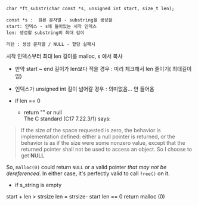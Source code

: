 ~~~
char *ft_substr(char const *s, unsigned int start, size_t len);

const *s :  원본 문자열 - substring을 생성할
start: 인덱스 - s에 들어있는 시작 인덱스
len: 생성할 substring의 최대 길이

리턴 : 생성 문자열 / NULL - 할당 실패시
~~~

 시작 인덱스부터 최대 len 길이를 malloc, s 에서 복사

- 만약 start ~ end 길이가 len보다 적을 경우 : 미리 체크해서 len 줄이기( 최대길이임)
- 인덱스가 unsigned int 길이 넘어갈 경우 : 의미없음... 안 들어옴

- if len == 0 
	- return "" or null  
	The C standard (C17 7.22.3/1) says:
> 	If the size of the space requested is zero, the behavior is implementation defined: either a null pointer is returned, or the behavior is as if the size were some nonzero value, except that the returned pointer shall not be used to access an object.
> 	So I choose to get **NULL**

So, `malloc(0)` could return `NULL` or a valid pointer _that may not be dereferenced_. In either case, it's perfectly valid to call `free()` on it.
- if s_string is empty


start  + len > strsize
	len = strsize- start
len == 0
	return malloc (0)
